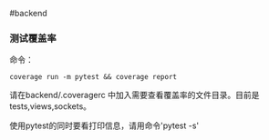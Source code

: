 #backend


### 测试覆盖率
命令：
```
coverage run -m pytest && coverage report
```

请在backend/.coveragerc 中加入需要查看覆盖率的文件目录。目前是tests,views,sockets。

使用pytest的同时要看打印信息，请用命令'pytest -s'